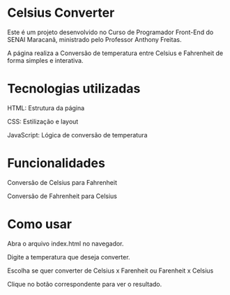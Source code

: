 # Celsius Converter
Este é um projeto desenvolvido no Curso de Programador Front-End do SENAI Maracanã, ministrado pelo Professor Anthony Freitas.

A página realiza a Conversão de temperatura entre Celsius e Fahrenheit de forma simples e interativa.

# Tecnologias utilizadas
HTML: Estrutura da página

CSS: Estilização e layout

JavaScript: Lógica de conversão de temperatura

# Funcionalidades
Conversão de Celsius para Fahrenheit

Conversão de Fahrenheit para Celsius

# Como usar
Abra o arquivo index.html no navegador.

Digite a temperatura que deseja converter.

Escolha se quer converter de Celsius x Farenheit ou Farenheit x Celsius

Clique no botão correspondente para ver o resultado.